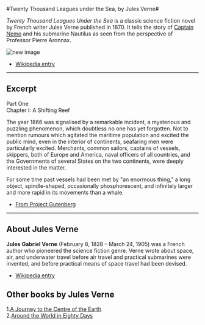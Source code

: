 #Twenty Thousand Leagues under the Sea, by Jules Verne#

*Twenty Thousand Leagues Under the Sea* is a classic science fiction novel by French writer Jules Verne published in 1870. It tells the story of [Captain Nemo](http://en.wikipedia.org/wiki/Captain_Nemo) and his submarine Nautilus as seen from the perspective of Professor Pierre Aronnax.

![new image](http://upload.wikimedia.org/wikipedia/commons/4/4e/20000_title_0a.jpg)

* [Wikipedia entry](http://en.wikipedia.org/wiki/Twenty_Thousand_Leagues_Under_the_Sea)

------------------------------------------------------------------------------------------




## Excerpt ##

Part One 
<br>Chapter I: A Shifting Reef</br>


The year 1866 was signalised by a remarkable incident, a mysterious and puzzling phenomenon, which doubtless no one has yet forgotten. Not to mention rumours which agitated the maritime population and excited the public mind, even in the interior of continents, seafaring men were particularly excited. Merchants, common sailors, captains of vessels, skippers, both of Europe and America, naval officers of all countries, and the Governments of several States on the two continents, were deeply interested in the matter.

For some time past vessels had been met by "an enormous thing," a long object, spindle-shaped, occasionally phosphorescent, and infinitely larger and more rapid in its movements than a whale.

* [	From Project Gutenberg](http://www.gutenberg.org/ebooks/164)

--------------------------------------------------------------------


## About Jules Verne ##



**Jules Gabriel Verne** (February 8, 1828 – March 24, 1905) was a French author who pioneered the science fiction genre. Verne wrote about space, air, and underwater travel before air travel and practical submarines were invented, and before practical means of space travel had been devised.

* [Wikipedia entry](http://en.wikipedia.org/wiki/Jules_Verne)

## Other books by Jules Verne ##


1.[A Journey to the Centre of the Earth](http://en.wikipedia.org/wiki/A_Journey_to_the_Center_of_the_Earth)
<br>2.[Around the World in Eighty Days](http://en.wikipedia.org/wiki/Around_the_World_in_Eighty_Days)</br>




